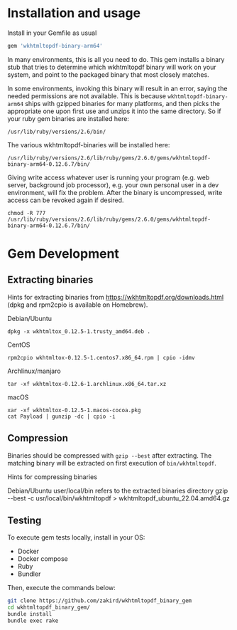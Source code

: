 # Installation and usage

Install in your Gemfile as usual

```ruby
gem 'wkhtmltopdf-binary-arm64'
```

In many environments, this is all you need to do. This gem installs a binary stub that tries to determine which wkhtmltopdf binary will work on your system, and point to the packaged binary that most closely matches.

In some environments, invoking this binary will result in an error, saying the needed permissions are not available.
This is because `wkhtmltopdf-binary-arm64` ships with gzipped binaries for many platforms, and then picks the appropriate one
upon first use and unzips it into the same directory. So if your ruby gem binaries are installed here:

    /usr/lib/ruby/versions/2.6/bin/

The various wkhtmltopdf-binaries will be installed here:

    /usr/lib/ruby/versions/2.6/lib/ruby/gems/2.6.0/gems/wkhtmltopdf-binary-arm64-0.12.6.7/bin/

Giving write access whatever user is running your program (e.g. web server, background job processor),
e.g. your own personal user in a dev environment, will fix the problem. After the binary is uncompressed, write access can be revoked again if desired.

    chmod -R 777 /usr/lib/ruby/versions/2.6/lib/ruby/gems/2.6.0/gems/wkhtmltopdf-binary-arm64-0.12.6.7/bin/

# Gem Development

## Extracting binaries

Hints for extracting binaries from https://wkhtmltopdf.org/downloads.html (dpkg and rpm2cpio is available on Homebrew).

Debian/Ubuntu

    dpkg -x wkhtmltox_0.12.5-1.trusty_amd64.deb .

CentOS

    rpm2cpio wkhtmltox-0.12.5-1.centos7.x86_64.rpm | cpio -idmv

Archlinux/manjaro

    tar -xf wkhtmltox-0.12.6-1.archlinux.x86_64.tar.xz

macOS

    xar -xf wkhtmltox-0.12.5-1.macos-cocoa.pkg
    cat Payload | gunzip -dc | cpio -i

## Compression

Binaries should be compressed with `gzip --best` after extracting. The matching binary will be extracted on first
execution of `bin/wkhtmltopdf`.

Hints for compressing binaries

Debian/Ubuntu
    user/local/bin refers to the extracted binaries directory
    gzip --best -c usr/local/bin/wkhtmltopdf > wkhtmltopdf_ubuntu_22.04.amd64.gz

## Testing

To execute gem tests locally, install in your OS:

- Docker
- Docker compose
- Ruby
- Bundler

Then, execute the commands below:

```bash
git clone https://github.com/zakird/wkhtmltopdf_binary_gem
cd wkhtmltopdf_binary_gem/
bundle install
bundle exec rake
```
